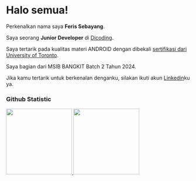 # Halo semua! 

Perkenalkan nama saya **Feris Sebayang**.<br>

Saya seorang **Junior Developer** di [Dicoding](https://www.dicoding.com/).<br>

Saya tertarik pada kualitas materi ANDROID dengan dibekali [sertifikasi dari University of Toronto](https://www.coursera.org/account/accomplishments/specialization/CLKJD8XBXJ3M).<br>

Saya bagian dari MSIB BANGKIT Batch 2 Tahun 2024.<br>

Jika kamu tertarik untuk berkenalan denganku, silakan ikuti akun [Linkedin](https://www.linkedin.com/in/feris-sebayang/)ku ya.

### Github Statistic
<p align="left">
<a href="https://github.com/dimasmds">
  <img height="180em" src="https://github-readme-stats-eight-theta.vercel.app/api?username=dimasmds&show_icons=true&theme=algolia&include_all_commits=true&count_private=true"/>
  <img height="180em" src="https://github-readme-stats-eight-theta.vercel.app/api/top-langs/?username=dimasmds&layout=compact&langs_count=8&theme=algolia"/>
</a>
</p>

